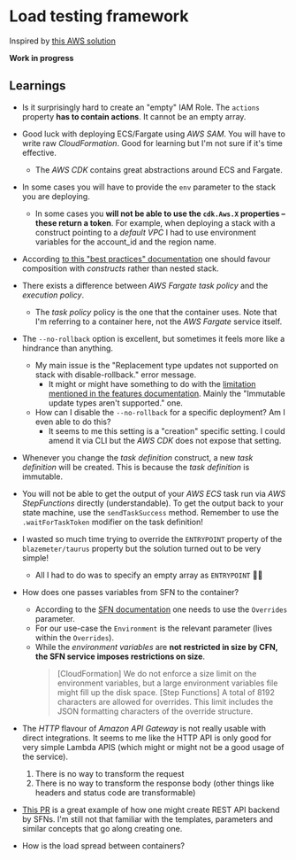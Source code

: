# Load testing framework

Inspired by [this AWS solution](https://aws.amazon.com/solutions/implementations/distributed-load-testing-on-aws/)

**Work in progress**

## Learnings

- Is it surprisingly hard to create an "empty" IAM Role.
  The `actions` property **has to contain actions**. It cannot be an empty array.

- Good luck with deploying ECS/Fargate using _AWS SAM_. You will have to write raw _CloudFormation_. Good for learning but I'm not sure if it's time effective.

  - The _AWS CDK_ contains great abstractions around ECS and Fargate.

- In some cases you will have to provide the `env` parameter to the stack you are deploying.

  - In some cases you **will not be able to use the `cdk.Aws.X` properties – these return a token**.
    For example, when deploying a stack with a construct pointing to a _default VPC_ I had to use environment variables for the account_id and the region name.

- According [to this "best practices" documentation](https://docs.aws.amazon.com/cdk/latest/guide/best-practices.html#best-practices-constructs) one should favour composition with _constructs_ rather than nested stack.

- There exists a difference between _AWS Fargate_ _task policy_ and the _execution policy_.

  - The _task policy_ policy is the one that the container uses. Note that I'm referring to a container here, not the _AWS Fargate_ service itself.

- The `--no-rollback` option is excellent, but sometimes it feels more like a hindrance than anything.

  - My main issue is the "Replacement type updates not supported on stack with disable-rollback." error message.
    - It might or might have something to do with the [limitation mentioned in the features documentation](https://docs.aws.amazon.com/AWSCloudFormation/latest/UserGuide/stack-failure-options.html). Mainly the "Immutable update types aren't supported." one.
  - How can I disable the `--no-rollback` for a specific deployment? Am I even able to do this?
    - It seems to me this setting is a "creation" specific setting. I could amend it via CLI but the _AWS CDK_ does not expose that setting.

- Whenever you change the _task definition_ construct, a new _task definition_ will be created. This is because the _task definition_ is immutable.

- You will not be able to get the output of your _AWS ECS_ task run via _AWS StepFunctions_ directly (understandable).
  To get the output back to your state machine, use the `sendTaskSuccess` method. Remember to use the `.waitForTaskToken` modifier on the task definition!

- I wasted so much time trying to override the `ENTRYPOINT` property of the `blazemeter/taurus` property but the solution turned out to be very simple!

  - All I had to do was to specify an empty array as `ENTRYPOINT` 🤦‍♂️

- How does one passes variables from SFN to the container?

  - According to the [SFN documentation](https://docs.aws.amazon.com/step-functions/latest/dg/connect-ecs.html) one needs to use the `Overrides` parameter.
  - For our use-case the `Environment` is the relevant parameter (lives within the `Overrides`).
  - While the _environment variables_ are **not restricted in size by CFN, the SFN service imposes restrictions on size**.
    > [CloudFormation] We do not enforce a size limit on the environment variables, but a large environment variables file might fill up the disk space.
    > [Step Functions] A total of 8192 characters are allowed for overrides. This limit includes the JSON formatting characters of the override structure.

- The _HTTP_ flavour of _Amazon API Gateway_ is not really usable with direct integrations. It seems to me like the HTTP API is only good for very simple Lambda APIS (which might or might not be a good usage of the service).

  1. There is no way to transform the request
  2. There is no way to transform the response body (other things like headers and status code are transformable)

- [This PR](https://github.com/aws/aws-cdk/pull/16827/files?diff=unified&w=0) is a great example of how one might create REST API backend by SFNs.
  I'm still not that familiar with the templates, parameters and similar concepts that go along creating one.

- How is the load spread between containers?
